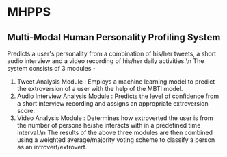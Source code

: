 # MHPPS
## Multi-Modal Human Personality Profiling System
Predicts a user's personality from a combination of his/her tweets, a short audio interview and a video recording of his/her daily activities.\n
The system consists of 3 modules - 
  1. Tweet Analysis Module : Employs a machine learning model to predict the extroversion of a user with the help of the MBTI model.
  2. Audio Interview Analysis Module : Predicts the level of confidence from a short interview recording and assigns an appropriate extroversion score.
  3. Video Analysis Module : Determines how extroverted the user is from the number of persons he/she interacts with in a predefined time interval.\n
The results of the above three modules are then combined using a weighted average/majority voting scheme to classify a person as an introvert/extrovert.
